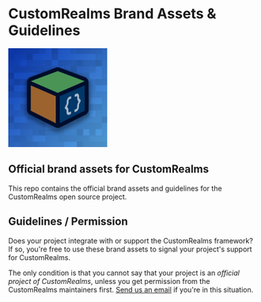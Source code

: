 # CustomRealms Brand Assets &amp; Guidelines

<img src="icon-solid/icon-solid.png" width="200" alt="CustomRealms Logo">

## Official brand assets for CustomRealms

This repo contains the official brand assets and guidelines for the CustomRealms open source project.

## Guidelines / Permission

Does your project integrate with or support the CustomRealms framework? If so, you're free to use these brand assets to signal your project's support for CustomRealms.

The only condition is that you cannot say that your project is an *official project of CustomRealms*, unless you get permission from the CustomRealms maintainers first. [Send us an email](mailto:hello@customrealms.io) if you're in this situation.
